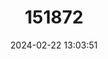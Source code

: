 ---
title: "151872"
category: "Coryphantha ramillosa"
draft: false
date: 2024-02-22 13:03:51
languages:
  English: ["Whiskerbush", "Bunched Cory Cactus"]
---